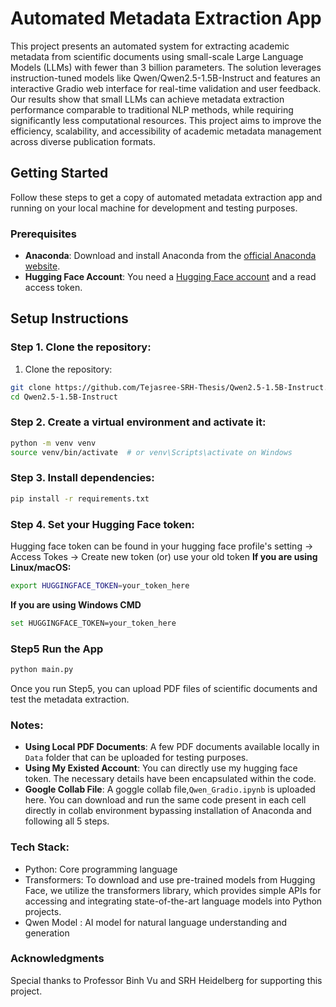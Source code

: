 # Automated Metadata Extraction App

This project presents an automated system for extracting academic metadata from scientific documents using small-scale Large Language Models (LLMs) with fewer than 3 billion parameters. The solution leverages instruction-tuned models like Qwen/Qwen2.5-1.5B-Instruct and features an interactive Gradio web interface for real-time validation and user feedback. Our results show that small LLMs can achieve metadata extraction performance comparable to traditional NLP methods, while requiring significantly less computational resources. This project aims to improve the efficiency, scalability, and accessibility of academic metadata management across diverse publication formats.

## Getting Started
Follow these steps to get a copy of automated metadata extraction app and running on your local machine for development and testing purposes.

### Prerequisites
- **Anaconda**: Download and install Anaconda from the [official Anaconda website](https://www.anaconda.com/products/individual).
- **Hugging Face Account**: You need a [Hugging Face account](https://huggingface.co/) and a read access token.
    
## Setup Instructions

### Step 1. Clone the repository:
1. Clone the repository:
```bash
git clone https://github.com/Tejasree-SRH-Thesis/Qwen2.5-1.5B-Instruct.git
cd Qwen2.5-1.5B-Instruct
```

### Step 2. Create a virtual environment and activate it:
```bash
python -m venv venv
source venv/bin/activate  # or venv\Scripts\activate on Windows
```

### Step 3. Install dependencies:
```bash
pip install -r requirements.txt
```

### Step 4. Set your Hugging Face token:
Hugging face token can be found in your hugging face profile's setting -> Access Tokes -> Create new token (or) use your old token
**If you are using Linux/macOS:**
```bash
export HUGGINGFACE_TOKEN=your_token_here
```
**If you are using Windows CMD**
```bash
set HUGGINGFACE_TOKEN=your_token_here
```
### Step5 Run the App

```bash
python main.py
```
Once you run Step5, you can upload PDF files of scientific documents and test the metadata extraction.

### Notes:
- **Using Local PDF Documents**:
  A few PDF documents available locally in `Data` folder that can be uploaded for testing purposes.
- **Using My Existed Account**:
  You can directly use my hugging face token. The necessary details have been encapsulated within the code.
- **Google Collab File**:
  A goggle collab file,`Qwen_Gradio.ipynb` is uploaded here. You can download and run the same code present in each cell directly in collab environment bypassing installation of Anaconda and following all 5 steps. 
  
### Tech Stack:
- Python: Core programming language
- Transformers: To download and use pre-trained models from Hugging Face, we utilize the transformers library, which provides simple APIs for accessing and integrating state-of-the-art language models into Python projects.
- Qwen Model : AI model for natural language understanding and generation

### Acknowledgments
Special thanks to Professor Binh Vu and SRH Heidelberg for supporting this project.
